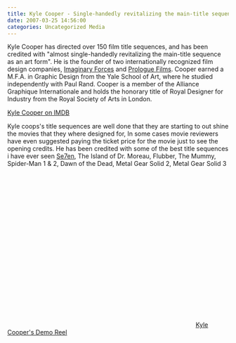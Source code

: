 ```yaml
---
title: Kyle Cooper - Single-handedly revitalizing the main-title sequence as an art form
date: 2007-03-25 14:56:00
categories: Uncategorized Media
---
```

Kyle Cooper has directed over 150 film title sequences, and has been credited with "almost single-handedly revitalizing the main-title sequence as an art form". He is the founder of two internationally recognized film design companies, <a href="http://imaginaryforces.com/">Imaginary Forces</a> and <a href="http://www.prologue.com/">Prologue Films</a>. Cooper earned a M.F.A. in Graphic Design from the Yale School of Art, where he studied independently with Paul Rand. Cooper is a member of the Alliance Graphique Internationale and holds the honorary title of Royal Designer for Industry from the Royal Society of Arts in London.

<a href="http://www.imdb.com/name/nm0178204/">Kyle Cooper on IMDB </a>

Kyle coops's title sequences are well done that they are starting to out shine the movies that they where designed for, In some cases movie reviewers have even suggested paying the ticket price for the movie just to see the opening credits. He has been credited with some of the best title sequences i have ever seen <a href="http://www.youtube.com/watch?v=SEZK7mJoPLY">Se7en</a>, The Island of Dr. Moreau, Flubber, The Mummy, Spider-Man 1 &amp; 2, Dawn of the Dead, Metal Gear Solid 2, Metal Gear Solid 3

<object width="425" height="350"><param name="movie" value="http://www.youtube.com/v/kf2yk1x-Fis"></param><param name="wmode" value="transparent"></param><embed src="http://www.youtube.com/v/kf2yk1x-Fis" type="application/x-shockwave-flash" wmode="transparent" width="425" height="350"></embed></object>
<a href="http://www.youtube.com/watch?v=kf2yk1x-Fis">Kyle Cooper's Demo Reel </a>
